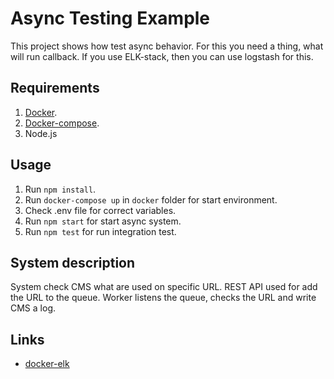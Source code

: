 # Async Testing Example

This project shows how test async behavior. For this you need a thing, what will run callback. If you use ELK-stack, then you can use logstash for this.

## Requirements

1. [Docker](http://docker.io).
2. [Docker-compose](http://docs.docker.com/compose/install/).
3. Node.js

## Usage

1. Run `npm install`.
2. Run `docker-compose up` in `docker` folder for start environment.
3. Check .env file for correct variables.
4. Run `npm start` for start async system.
5. Run `npm test` for run integration test.

## System description

System check CMS what are used on specific URL. REST API used for add the URL to the queue. Worker listens the queue, checks the URL and write CMS a log.

## Links

* [docker-elk](https://github.com/deviantony/docker-elk)
